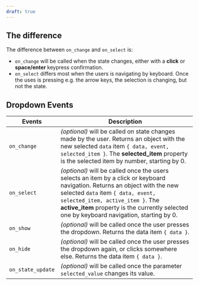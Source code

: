 ```yaml
---
draft: true
---
```


## The difference

The difference between `on_change` and `on_select` is:

- `on_change` will be called when the state changes, either with a **click** or **space/enter** keypress confirmation.
- `on_select` differs most when the users is navigating by keyboard. Once the uses is pressing e.g. the arrow keys, the selection is changing, but not the state.

## Dropdown Events

| Events            | Description                                                                                                                                                                                                                                                                                        |
| ----------------- | -------------------------------------------------------------------------------------------------------------------------------------------------------------------------------------------------------------------------------------------------------------------------------------------------- |
| `on_change`       | _(optional)_ will be called on state changes made by the user. Returns an object with the new selected `data` item `{ data, event, selected_item }`. The **selected_item** property is the selected item by number, starting by 0.                                                                 |
| `on_select`       | _(optional)_ will be called once the users selects an item by a click or keyboard navigation. Returns an object with the new selected `data` item `{ data, event, selected_item, active_item }`. The **active_item** property is the currently selected one by keyboard navigation, starting by 0. |
| `on_show`         | _(optional)_ will be called once the user presses the dropdown. Returns the data item `{ data }`.                                                                                                                                                                                                  |
| `on_hide`         | _(optional)_ will be called once the user presses the dropdown again, or clicks somewhere else. Returns the data item `{ data }`.                                                                                                                                                                  |
| `on_state_update` | _(optional)_ will be called once the parameter `selected_value` changes its value.                                                                                                                                                                                                                 |
